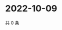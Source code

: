 # 2022-10-09

共 0 条

<!-- BEGIN WEIBO -->
<!-- 最后更新时间 Sun Oct 09 2022 03:16:27 GMT+0800 (China Standard Time) -->

<!-- END WEIBO -->
